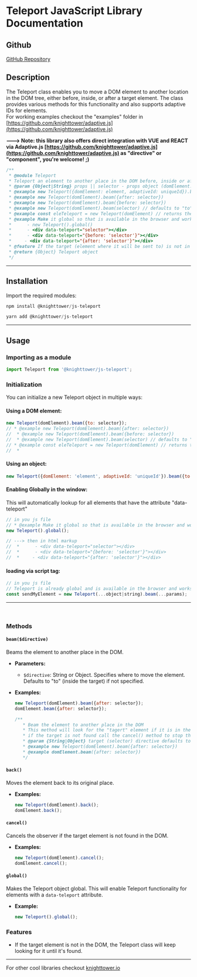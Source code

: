 
# Teleport JavaScript Library Documentation


## Github

[GitHub Repository](https://github.com/knighttower)

## Description

The Teleport class enables you to move a DOM element to another location in the DOM tree, either before, inside, or after a target element. The class provides various methods for this functionality and also supports adaptive IDs for elements.  
For working examples checkout the "examples" folder in [https://github.com/knighttower/adaptive.js](https://github.com/knighttower/adaptive.js)  

**---> Note: this library also offers direct integration with VUE and REACT via Adaptive.js [https://github.com/knighttower/adaptive.js](https://github.com/knighttower/adaptive.js) as "directive" or "component", you're welcome! ;)**  

```javascript
/**
 * @module Teleport
 * Teleport an element to another place in the DOM before, inside or after a target
 * @param {Object|String} props || selector - props object (domElement: element, adaptiveId: null|uniqueId})
 * @example new Teleport({domElement: element, adaptiveId: uniqueId}).beam({to: selector})
 * @example new Teleport(domElement).beam({after: selector})
 * @example new Teleport(domElement).beam({before: selector})
 * @example new Teleport(domElement).beam(selector) // defaults to "to" which is inside the selector
 * @example const eleTeleport = new Teleport(domElement) // returns the object with eleTeleport{beam(String|Object), back(), cancel()}
 * @example Make it global so that is available in the browser and works as a 'window' library
 *      - new Teleport().global()
 *      - <div data-teleport="selector"></div>
 *      - <div data-teleport="{before: 'selector'}"></div>
 *     - <div data-teleport="{after: 'selector'}"></div>
 * @feature If the target (element where it will be sent to) is not in the DOM it will wait until it is and then it will beam the element
 * @return {Object} Teleport object
 */
```

---

## Installation

Import the required modules:

```javascript
npm install @knighttower/js-teleport
```
```javascript
yarn add @knighttower/js-teleport
```  

---

## Usage

### Importing as a module

```javascript
import Teleport from '@knighttower/js-teleport';
```

### Initialization

You can initialize a new Teleport object in multiple ways:

#### Using a DOM element:

```javascript
new Teleport(domElement).beam({to: selector});
// * @example new Teleport(domElement).beam({after: selector})
//  * @example new Teleport(domElement).beam({before: selector})
//  * @example new Teleport(domElement).beam(selector) // defaults to "to" which is inside the selector
// * @example const eleTeleport = new Teleport(domElement) // returns the object with eleTeleport{beam(String|Object), back(), cancel()}
//  *
```

#### Using an object:

```javascript
new Teleport({domElement: 'element', adaptiveId: 'uniqueId'}).beam({to: 'selector'});
```  

#### Enabling Globally in the window:  
This will automatically lookup for all elements that have the attribute "data-teleport"

```javascript
// in you js file
// * @example Make it global so that is available in the browser and works as a 'window' library
new Teleport().global();

// ---> then in html markup
//  *      - <div data-teleport="selector"></div>
//  *      - <div data-teleport="{before: 'selector'}"></div>
//  *     - <div data-teleport="{after: 'selector'}"></div>

```

#### loading via script tag:

```javascript
// in you js file
// Teleport is already global and is available in the browser and works as a 'window' library
const sendMyElement = new Teleport(...object|string).beam(...params);
```
---
<br/>

### Methods

#### `beam($directive)`

Beams the element to another place in the DOM.

- **Parameters:**
  - `$directive`: String or Object. Specifies where to move the element. Defaults to "to" (inside the target) if not specified.
  
- **Examples:**

  ```javascript
  new Teleport(domElement).beam({after: selector});
  domElement.beam({after: selector});
  ```  
  ```javascript
  /**
     * Beam the element to another place in the DOM
     * This method will look for the "tagert" element if it is in the DOM and it will querying the DOM until it finds it
     * if the target is not found call the cancel() method to stop the observer
     * @param {String|Object} target (selector) directive defaults to "to" || {to|after|before: target}
     * @example new Teleport(domElement).beam({after: selector})
     * @example domElement.beam({after: selector})
     */
    ```  


#### `back()`

Moves the element back to its original place.

- **Examples:**

  ```javascript
  new Teleport(domElement).back();
  domElement.back();
  ```

#### `cancel()`

Cancels the observer if the target element is not found in the DOM.

- **Examples:**

  ```javascript
  new Teleport(domElement).cancel();
  domElement.cancel();
  ```

#### `global()`

Makes the Teleport object global. This will enable Teleport functionality for elements with a `data-teleport` attribute.

- **Example:**

  ```javascript
  new Teleport().global();
  ```

### Features

- If the target element is not in the DOM, the Teleport class will keep looking for it until it's found.

---

For other cool libraries checkout [knighttower.io](https://knighttower.io)
